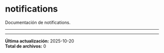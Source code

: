 # notifications

Documentación de notifications.

---

---

**Última actualización:** 2025-10-20  
**Total de archivos:** 0
